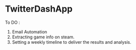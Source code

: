 # TwitterDashApp

To DO : 
1) Email Automation 
2) Extracting game info on steam.
3) Setting a weekly timeline to deliver the results and analysis.
